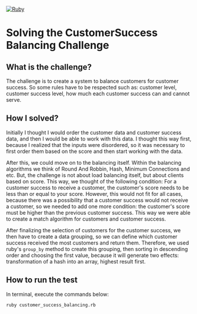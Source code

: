 [![Ruby](https://github.com/nathanfeitoza/customer-success-balancing-rd/actions/workflows/test.yml/badge.svg)](https://github.com/nathanfeitoza/customer-success-balancing-rd/actions/workflows/test.yml)
# Solving the CustomerSuccess Balancing Challenge
## What is the challenge?

The challenge is to create a system to balance customers for customer success. So some rules have to be respected such as: customer level, customer success level, how much each customer success can and cannot serve.

## How I solved?

Initially I thought I would order the customer data and customer success data, and then I would be able to work with this data. I thought this way first, because I realized that the inputs were disordered, so it was necessary to first order them based on the score and then start working with the data.

After this, we could move on to the balancing itself. Within the balancing algorithms we think of Round And Robbin, Hash, Minimum Connections and etc. But, the challenge is not about load balancing itself, but about clients based on score. This way, we thought of the following condition: For a customer success to receive a customer, the customer's score needs to be less than or equal to your score. However, this would not fit for all cases, because there was a possibility that a customer success would not receive a customer, so we needed to add one more condition: the customer's score must be higher than the previous customer success. This way we were able to create a match algorithm for customers and customer success.

After finalizing the selection of customers for the customer success, we then have to create a data grouping, so we can define which customer success received the most customers and return them. Therefore, we used ruby's `group_by` method to create this grouping, then sorting in descending order and choosing the first value, because it will generate two effects: transformation of a hash into an array, highest result first.

## How to run the test

In terminal, execute the commands below:

```
ruby customer_success_balancing.rb
```